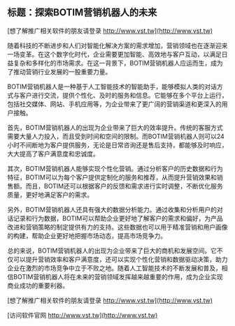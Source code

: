 ## **标题：探索BOTIM营销机器人的未来**

[想了解推广相关软件的朋友请登录 http://www.vst.tw](http://www.vst.tw)

随着科技的不断进步和人们对智能化解决方案的需求增加，营销领域也在逐渐迎来一场变革。在这个数字化时代，企业需要更加智能、高效地与客户互动，以满足日益复杂和多样化的市场需求。在这一背景下，BOTIM营销机器人应运而生，成为了推动营销行业发展的一股重要力量。

BOTIM营销机器人是一种基于人工智能技术的智能助手，能够模拟人类的对话方式与客户进行交流，提供个性化、及时的服务和信息。它能够在多个平台上运行，包括社交媒体、网站、手机应用等，为企业带来了更广阔的营销渠道和更深入的用户接触。

首先，BOTIM营销机器人的出现为企业带来了巨大的效率提升。传统的客服方式需要大量人力投入，而且受到时间和空间的限制。而BOTIM营销机器人则可以24小时不间断地为客户提供服务，无论是日常咨询还是售后支持，都能够及时响应，大大提高了客户满意度和忠诚度。

其次，BOTIM营销机器人能够实现个性化营销。通过分析客户的历史数据和行为特征，BOTIM可以为每个客户提供定制化的服务和推荐，从而提升营销效果和销售额。而且，BOTIM还可以根据客户的反馈和需求进行实时调整，不断优化服务质量，更好地满足客户的需求。

另外，BOTIM营销机器人还具有强大的数据分析能力。通过收集和分析用户的对话记录和行为数据，BOTIM可以帮助企业更好地了解客户的需求和偏好，为产品改进和营销策略的制定提供有力的支持。这些数据也可以用于精准营销和用户画像的构建，帮助企业更好地把握市场动态，提高市场竞争力。

总的来说，BOTIM营销机器人的出现为企业带来了巨大的商机和发展空间。它不仅可以提升营销效率和客户满意度，还可以实现个性化营销和数据驱动决策，助力企业在激烈的市场竞争中立于不败之地。随着人工智能技术的不断发展和普及，相信BOTIM营销机器人将在未来的营销领域发挥越来越重要的作用，成为企业实现商业成功的重要利器。

[想了解推广相关软件的朋友请登录 http://www.vst.tw](http://www.vst.tw)


[访问软件官网 http://www.vst.tw](http://www.vst.tw)
